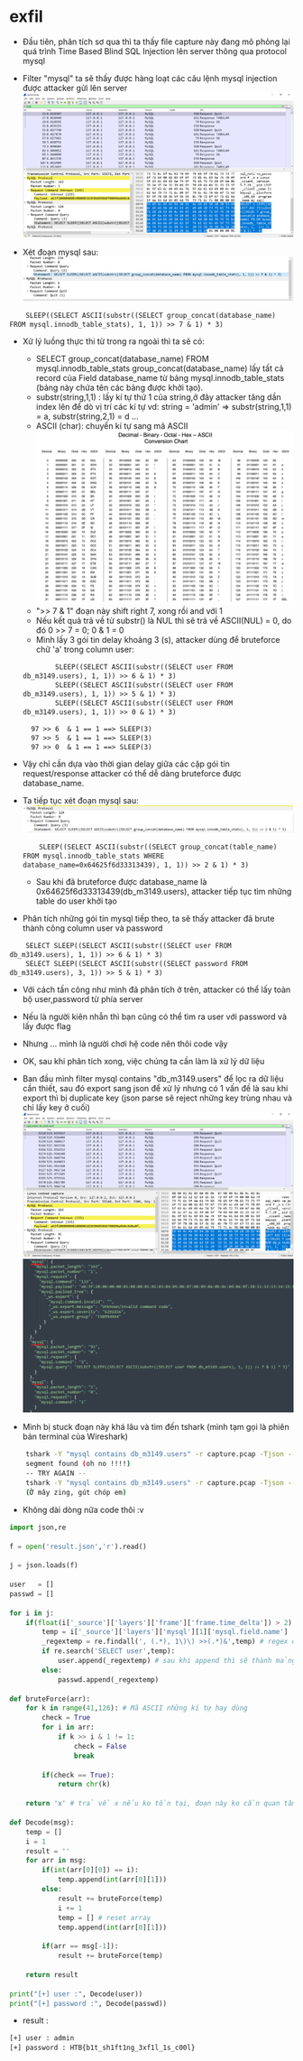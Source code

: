 # exfil

- Đầu tiên, phân tích sơ qua thì ta thấy file capture này đang mô phỏng lại quá trình Time Based Blind SQL Injection lên server thông qua protocol mysql
- Filter "mysql" ta sẽ thấy được hàng loạt các câu lệnh mysql injection được attacker gửi lên server
![1](1.png)

- Xét đoạn mysql sau:
![2](2.png)
```mysql
	SLEEP((SELECT ASCII(substr((SELECT group_concat(database_name) FROM mysql.innodb_table_stats), 1, 1)) >> 7 & 1) * 3)
```
- Xử lý luồng thực thi từ trong ra ngoài thì ta sẽ có:
	- SELECT group_concat(database_name) FROM mysql.innodb_table_stats
group_concat(database_name) lấy tất cả record của Field database_name từ bảng mysql.innodb_table_stats (bảng này chứa tên các bảng được khởi tạo).
	- substr(string,1,1) : lấy kí tự thứ 1 của string,ở đây attacker tăng dần index lên để dò vị trí các kí tự
	vd:  string =  'admin' => substr(string,1,1) = a, substr(string,2,1) = d ... 
	- ASCII (char): chuyển kí tự sang mã ASCII
	![ascii](ASCII.png)
	- ">> 7 & 1" đoạn này shift right 7, xong rồi and với 1
	- Nếu kết quả trả về từ substr() là NUL thì sẽ trả về ASCII(NUL) = 0, do đó 0 >> 7 = 0; 0 & 1 = 0
	- Mình lấy 3 gói tin delay khoảng 3 (s), attacker dùng để bruteforce chữ 'a' trong column user:
	```mysql
			SLEEP((SELECT ASCII(substr((SELECT user FROM db_m3149.users), 1, 1)) >> 6 & 1) * 3)
			SLEEP((SELECT ASCII(substr((SELECT user FROM db_m3149.users), 1, 1)) >> 5 & 1) * 3)
			SLEEP((SELECT ASCII(substr((SELECT user FROM db_m3149.users), 1, 1)) >> 0 & 1) * 3)
	```
		97 >> 6  & 1 == 1 ==> SLEEP(3)
		97 >> 5  & 1 == 1 ==> SLEEP(3)
		97 >> 0  & 1 == 1 ==> SLEEP(3)

- Vậy chỉ cần dựa vào thời gian delay giữa các cặp gói tin request/response attacker có thể dễ dàng bruteforce được database_name.
- Ta tiếp tục xét đoạn mysql sau:
![3](3.png)

	```mysql
		SLEEP((SELECT ASCII(substr((SELECT group_concat(table_name) FROM mysql.innodb_table_stats WHERE database_name=0x64625f6d33313439), 1, 1)) >> 2 & 1) * 3)
	```
	- Sau khi đã bruteforce được database_name là 0x64625f6d33313439(db_m3149.users), attacker tiếp tục tìm những table do user khởi tạo

- Phân tích những gói tin mysql tiếp theo, ta sẽ thấy attacker đã brute thành công column user và password

```mysql
	SELECT SLEEP((SELECT ASCII(substr((SELECT user FROM db_m3149.users), 1, 1)) >> 6 & 1) * 3)
	SELECT SLEEP((SELECT ASCII(substr((SELECT password FROM db_m3149.users), 3, 1)) >> 5 & 1) * 3)
```

- Với cách tấn công như mình đã phân tích ở trên, attacker có thể lấy toàn bộ user,password từ phía server
- Nếu là người kiên nhẫn thì bạn cũng có thể tìm ra user với password và lấy được flag
- Nhưng ... mình là người chơi hệ code nên thôi code vậy
- OK, sau khi phân tích xong, việc chúng ta cần làm là xử lý dữ liệu
- Ban đầu mình filter mysql contains "db_m3149.users" để lọc ra dữ liệu cần thiết, sau đó export sang json để xử lý
nhưng có 1 vấn đề là sau khi export thì bị duplicate key (json parse sẽ reject những key trùng nhau và chỉ lấy key ở cuối)
![4](4.png)
![5](5.png)

- Mình bị stuck đoạn này khá lâu và tìm đến tshark (mình tạm gọi là phiên bản terminal của Wireshark)

```sh
	tshark -Y "mysql contains db_m3149.users" -r capture.pcap -Tjson --no-duplicate-keys -w result.json
	segment found (oh no !!!!)
	-- TRY AGAIN --
	tshark -Y "mysql contains db_m3149.users" -r capture.pcap -Tjson --no-duplicate-keys > result.json
	(Ờ mây zing, gút chóp em)
```

- Không dài dòng nữa code thôi :v

```python
import json,re

f = open('result.json','r').read()

j = json.loads(f)

user   = []
passwd = []

for i in j:
	if(float(i['_source']['layers']['frame']['frame.time_delta']) > 2):
		temp = i['_source']['layers']['mysql'][1]['mysql.field.name']
		_regextemp = re.findall(', (.*), 1\)\) >>(.*)&',temp) # regex để lấy 2 số attacker dùng để bruteforce
		if re.search('SELECT user',temp):
			user.append(_regextemp) # sau khi append thì sẽ thành mảng 3 chiều, vì sau khi regex sẽ trả về 1 mảng
		else:
			passwd.append(_regextemp)

def bruteForce(arr):
	for k in range(41,126): # Mã ASCII những kí tự hay dùng
		check = True
		for i in arr:
			if k >> i & 1 != 1:
				check = False
				break

		if(check == True):
			return chr(k)

	return 'x' # trả về x nếu ko tồn tại, đoạn này ko cần quan tâm (type = None)

def Decode(msg):
	temp = []
	i = 1
	result = ''
	for arr in msg:
		if(int(arr[0][0]) == i):
			temp.append(int(arr[0][1]))
		else:
			result += bruteForce(temp)
			i += 1
			temp = [] # reset array
			temp.append(int(arr[0][1]))

		if(arr == msg[-1]):
			result += bruteForce(temp)

	return result

print("[+] user :", Decode(user))
print("[+] password :", Decode(passwd))
```

- result :
```sh
[+] user : admin
[+] password : HTB{b1t_sh1ft1ng_3xf1l_1s_c00l}
```